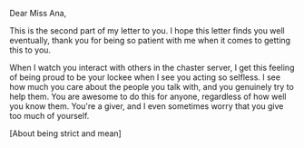 Dear Miss Ana,

This is the second part of my letter to you. I hope this letter finds you well eventually, thank you for being so patient with me when it comes to getting this to you. 

When I watch you interact with others in the chaster server, I get this feeling of being proud to be your lockee when I see you acting so selfless. I see how much you care about the people you talk with, and you genuinely try to help them. You are awesome to do this for anyone, regardless of how well you know them. You're a giver, and I even sometimes worry that you give too much of yourself. 

[About being strict and mean]